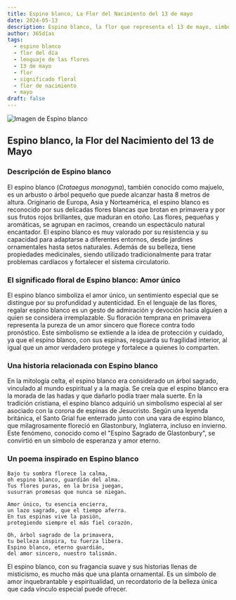 ```yaml
---
title: Espino blanco, La Flor del Nacimiento del 13 de mayo
date: 2024-05-13
description: Espino blanco, la flor que representa el 13 de mayo, simboliza Amor único. Descubre su fascinante historia, significado en el lenguaje de las flores y una poesía que celebra su belleza.
author: 365días
tags:
  - espino blanco
  - flor del día
  - lenguaje de las flores
  - 13 de mayo
  - flor
  - significado floral
  - flor de nacimiento
  - mayo
draft: false
---
```


![Imagen de Espino blanco](https://cdn.pixabay.com/photo/2023/05/06/08/44/crataegus-7973879_640.jpg#center)


## Espino blanco, la Flor del Nacimiento del 13 de Mayo

### Descripción de Espino blanco

El espino blanco (_Crataegus monogyna_), también conocido como majuelo, es un arbusto o árbol pequeño que puede alcanzar hasta 8 metros de altura. Originario de Europa, Asia y Norteamérica, el espino blanco es reconocido por sus delicadas flores blancas que brotan en primavera y por sus frutos rojos brillantes, que maduran en otoño. Las flores, pequeñas y aromáticas, se agrupan en racimos, creando un espectáculo natural encantador. El espino blanco es muy valorado por su resistencia y su capacidad para adaptarse a diferentes entornos, desde jardines ornamentales hasta setos naturales. Además de su belleza, tiene propiedades medicinales, siendo utilizado tradicionalmente para tratar problemas cardíacos y fortalecer el sistema circulatorio.

### El significado floral de Espino blanco: Amor único

El espino blanco simboliza el amor único, un sentimiento especial que se distingue por su profundidad y autenticidad. En el lenguaje de las flores, regalar espino blanco es un gesto de admiración y devoción hacia alguien a quien se considera irremplazable. Su floración temprana en primavera representa la pureza de un amor sincero que florece contra todo pronóstico. Este simbolismo se extiende a la idea de protección y cuidado, ya que el espino blanco, con sus espinas, resguarda su fragilidad interior, al igual que un amor verdadero protege y fortalece a quienes lo comparten.

### Una historia relacionada con Espino blanco

En la mitología celta, el espino blanco era considerado un árbol sagrado, vinculado al mundo espiritual y a la magia. Se creía que el espino blanco era la morada de las hadas y que dañarlo podía traer mala suerte. En la tradición cristiana, el espino blanco adquirió un simbolismo especial al ser asociado con la corona de espinas de Jesucristo. Según una leyenda británica, el Santo Grial fue enterrado junto con una vara de espino blanco, que milagrosamente floreció en Glastonbury, Inglaterra, incluso en invierno. Este fenómeno, conocido como el "Espino Sagrado de Glastonbury", se convirtió en un símbolo de esperanza y amor eterno.

### Un poema inspirado en Espino blanco

```
Bajo tu sombra florece la calma,  
oh espino blanco, guardián del alma.  
Tus flores puras, en la brisa juegan,  
susurran promesas que nunca se niegan.  

Amor único, tu esencia encierra,  
un lazo sagrado, que el tiempo aferra.  
En tus espinas vive la pasión,  
protegiendo siempre el más fiel corazón.  

Oh, árbol sagrado de la primavera,  
tu belleza inspira, tu fuerza libera.  
Espino blanco, eterno guardián,  
del amor sincero, nuestro talismán.  
```

El espino blanco, con su fragancia suave y sus historias llenas de misticismo, es mucho más que una planta ornamental. Es un símbolo de amor inquebrantable y espiritualidad, un recordatorio de la belleza única que cada vínculo especial puede ofrecer.
